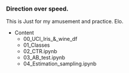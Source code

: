 ### Direction over speed.

This is Just for my amusement and practice.
Elo.

- Content
  * 00_UCI_Iris_&_wine_df
  * 01_Classes
  * 02_CTR.ipynb
  * 03_AB_test.ipynb
  * 04_Estimation_sampling.ipynb
